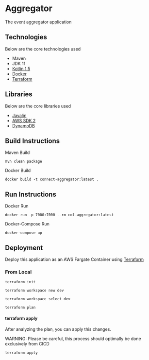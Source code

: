 # Aggregator
The event aggregator application

## Technologies

Below are the core technologies used

* Maven
* JDK 11
* [Kotlin 1.5](https://kotlinlang.org/docs/reference/)
* [Docker](https://hub.docker.com/r/adoptopenjdk/openjdk11/)
* [Terraform](https://www.terraform.io/)

## Libraries

Below are the core libraries used

* [Javalin](https://javalin.io/)
* [AWS SDK 2](https://docs.aws.amazon.com/sdk-for-java/v2/developer-guide/welcome.html)
* [DynamoDB](https://docs.aws.amazon.com/sdk-for-java/v2/developer-guide/examples-dynamodb.html)

## Build Instructions

Maven Build

```shell script
mvn clean package
```

Docker Build

```shell script
docker build -t connect-aggregator:latest .
```

## Run Instructions

Docker Run

```shell script
docker run -p 7000:7000 --rm col-aggregator:latest
```

Docker-Compose Run

```shell script
docker-compose up
```

## Deployment

Deploy this application as an AWS Fargate Container using [Terraform](https://www.terraform.io/docs/providers/aws/index.html)

### From Local

```shell script
terraform init
```
```shell script
terraform workspace new dev
```

```shell script
terraform workspace select dev
```

```shell script
terraform plan
```

#### terraform apply

After analyzing the plan, you can apply this changes. 

WARNING: Please be careful, this process should optimally be done exclusively from CICD
```shell script
terraform apply
```

